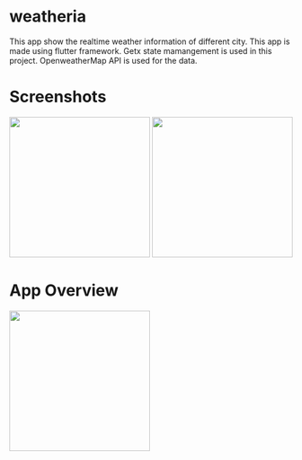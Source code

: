 # weatheria

This app show the realtime weather information of different city. This app is made using flutter framework. Getx state mamangement is used in this project. OpenweatherMap API is used for the data.

# Screenshots
<img src="https://user-images.githubusercontent.com/109976988/210512207-29472640-be22-4348-b63a-ff0c7afc91e4.png" width="250">
<img src="https://user-images.githubusercontent.com/109976988/210512268-23a30f60-b826-4a6e-a8b7-b9c170734608.png" width="250">

# App Overview
<img src="https://user-images.githubusercontent.com/109976988/210515087-cf819ed2-ceaa-4168-a407-d6f27c1a624f.gif" width="250">

